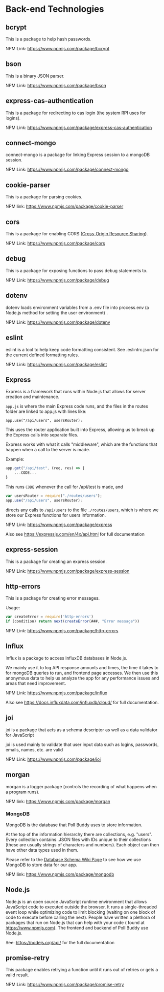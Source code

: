# Back-end Technologies

## bcrypt

This is a package to help hash passwords.

NPM Link: <https://www.npmjs.com/package/bcrypt>

## bson

This is a binary JSON parser.

NPM Link: <https://www.npmjs.com/package/bson>

## express-cas-authentication

This is a package for redirecting to cas login (the system RPI uses for logins).

NPM Link: <https://www.npmjs.com/package/express-cas-authentication>

## connect-mongo

connect-mongo is a package for linking Express session to a mongoDB session.

NPM Link: <https://www.npmjs.com/package/connect-mongo>

## cookie-parser

This is a package for parsing cookies.

NPM link: <https://www.npmjs.com/package/cookie-parser>

## cors

This is a package for enabling
CORS ([Cross-Origin Resource Sharing](https://en.wikipedia.org/wiki/Cross-origin_resource_sharing)).

NPM Link: <https://www.npmjs.com/package/cors>

## debug

This is a package for exposing functions to pass debug statements to.

NPM Link: <https://www.npmjs.com/package/debug>

## dotenv

dotenv loads environment variables from a .env file into process.env (a Node.js method for setting the user environment)
.

NPM Link: <https://www.npmjs.com/package/dotenv>

## eslint

eslint is a tool to help keep code formatting consistent. See .eslintrc.json for the current defined formatting rules.

NPM Link: <https://www.npmjs.com/package/eslint>

## Express

Express is a framework that runs within Node.js that allows for server creation and maintenance.

`app.js` is where the main Express code runs, and the files in the routes folder are linked to app.js with lines like:

```
app.use("/api/users", usersRouter);
```

This uses the router application built into Express, allowing us to break up the Express calls into separate files.

Express works with what it calls "middleware", which are the functions that happen when a call to the server is made.

Example:

``` JavaScript
app.get("/api/test", (req, res) => {
    ...CODE...
}
```

This runs `CODE` whenever the call for /api/test is made, and

``` JavaScript
var usersRouter = require("./routes/users");
app.use("/api/users", usersRouter);
```

directs any calls to `/api/users` to the file `./routes/users`, which is where we store our Express functions for users
information.

NPM Link: <https://www.npmjs.com/package/express>

Also see <https://expressjs.com/en/4x/api.html> for full documentation

## express-session

This is a package for creating an express session.

NPM Link: <https://www.npmjs.com/package/express-session>

## http-errors

This is a package for creating error messages.

Usage:

``` JavaScript
var createError = require('http-errors')
if (condition) return next(createError(###, "Error message"))
```

NPM Link: <https://www.npmjs.com/package/http-errors>

## Influx

Influx is a package to access InfluxDB databases in Node.js.

We mainly use it to log API response amounts and times, the time it takes to for mongoDB queries to run, and frontend
page accesses. We then use this anonymous data to help us analyze the app for any performance issues and areas that need
improvement.

NPM Link: <https://www.npmjs.com/package/influx>

Also see <https://docs.influxdata.com/influxdb/cloud/> for full documentation.

## joi

joi is a package that acts as a schema descriptor as well as a data validator for JavaScript

joi is used mainly to validate that user input data such as logins, passwords, emails, names, etc. are valid

NPM Link: <https://www.npmjs.com/package/joi>

## morgan

morgan is a logger package (controls the recording of what happens when a program runs).

NPM link: <https://www.npmjs.com/package/morgan>

### MongoDB

MongoDB is the database that Poll Buddy uses to store information.

At the top of the information hierarchy there are collections, e.g. "users". Every collection contains .JSON files with
IDs unique to their collections (these are usually strings of characters and numbers). Each object can then have other
data types used in them.

Please refer to
the [Database Schema Wiki Page](https://github.com/PollBuddy/PollBuddy/wiki/Specifications-%E2%80%90-Database-Schema) to
see how we use MongoDB to store data for our app.

NPM link: <https://www.npmjs.com/package/mongodb>

## Node.js

Node.js is an open source JavaScript runtime environment that allows JavaScript code to executed outside the browser. It
runs a single-threaded event loop while optimizing code to limit blocking (waiting on one block of code to execute
before calling the next). People have written a plethora of packages that run on Node.js that can help with your code (
found at <https://www.npmjs.com>). The frontend and backend of Poll Buddy use Node.js.

See: <https://nodejs.org/api/> for the full documentation

## promise-retry

This package enables retrying a function until it runs out of retries or gets a valid result.

NPM Link: <https://www.npmjs.com/package/promise-retry>
